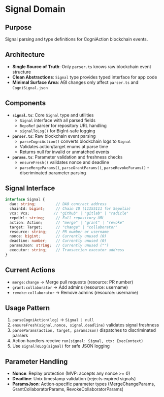 # Signal Domain

## Purpose
Signal parsing and type definitions for CogniAction blockchain events.

## Architecture
- **Single Source of Truth**: Only `parser.ts` knows raw blockchain event structure
- **Clean Abstractions**: `Signal` type provides typed interface for app code
- **Minimal Surface Area**: ABI changes only affect `parser.ts` and `CogniSignal.json`

## Components
- **`signal.ts`**: Core `Signal` type and utilities
  - `Signal` interface with all parsed fields
  - `RepoRef` parser for repository URL handling
  - `signalToLog()` for BigInt-safe logging
- **`parser.ts`**: Raw blockchain event parsing
  - `parseCogniAction()` converts blockchain logs to `Signal`
  - Validates action/target enums at parse time
  - Returns null for invalid or unmatched events
- **`params.ts`**: Parameter validation and freshness checks  
  - `ensureFresh()` validates nonce and deadline
  - `parseMergeParams()`, `parseGrantParams()`, `parseRevokeParams()` - discriminated parameter parsing

## Signal Interface
```typescript
interface Signal {
  dao: string;         // DAO contract address
  chainId: bigint;     // Chain ID (11155111 for Sepolia)
  vcs: Vcs;           // "github" | "gitlab" | "radicle" 
  repoUrl: string;     // Full repository URL
  action: Action;      // "merge" | "grant" | "revoke"
  target: Target;      // "change" | "collaborator"
  resource: string;    // PR number or username
  nonce: bigint;       // Currently unused (0)
  deadline: number;    // Currently unused (0)
  paramsJson: string;  // Currently unused ("")
  executor: string;    // Transaction executor address
}
```

## Current Actions
- `merge:change` → Merge pull requests (resource: PR number)
- `grant:collaborator` → Add admins (resource: username)
- `revoke:collaborator` → Remove admins (resource: username)

## Usage Pattern
1. `parseCogniAction(log)` → `Signal | null`
2. `ensureFresh(signal.nonce, signal.deadline)` validates signal freshness
3. `parseParams(action, target, paramsJson)` dispatches to discriminated parsers
4. Action handlers receive `run(signal: Signal, ctx: ExecContext)`
5. Use `signalToLog(signal)` for safe JSON logging

## Parameter Handling  
- **Nonce**: Replay protection (MVP: accepts any nonce >= 0)
- **Deadline**: Unix timestamp validation (rejects expired signals)
- **ParamsJson**: Action-specific parameter types (MergeChangeParams, GrantCollaboratorParams, RevokeCollaboratorParams)